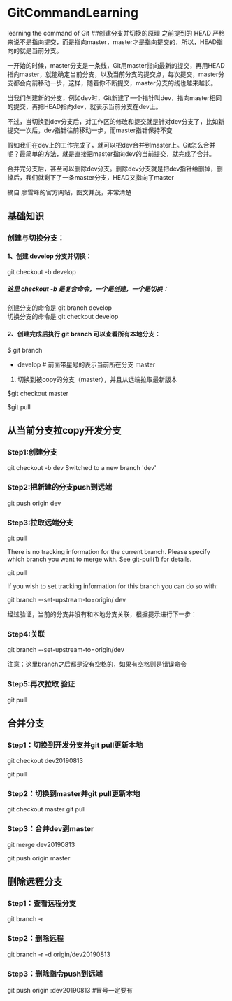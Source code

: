 # GitCommandLearning
learning the command of Git
##创建分支并切换的原理
之前提到的 HEAD 严格来说不是指向提交，而是指向master，master才是指向提交的，所以，HEAD指向的就是当前分支。

一开始的时候，master分支是一条线，Git用master指向最新的提交，再用HEAD指向master，就能确定当前分支，以及当前分支的提交点，每次提交，master分支都会向前移动一步，这样，随着你不断提交，master分支的线也越来越长。

当我们创建新的分支，例如dev时，Git新建了一个指针叫dev，指向master相同的提交，再把HEAD指向dev，就表示当前分支在dev上。

不过，当切换到dev分支后，对工作区的修改和提交就是针对dev分支了，比如新提交一次后，dev指针往前移动一步，而master指针保持不变

假如我们在dev上的工作完成了，就可以把dev合并到master上。Git怎么合并呢？最简单的方法，就是直接把master指向dev的当前提交，就完成了合并。

合并完分支后，甚至可以删除dev分支。删除dev分支就是把dev指针给删掉，删掉后，我们就剩下了一条master分支，HEAD又指向了master

摘自 廖雪峰的官方网站，图文并茂，非常清楚

## 基础知识
### 创建与切换分支：
#### 1、创建 develop 分支并切换：

git checkout -b develop
##### 这里 checkout -b 是复合命令，一个是创建，一个是切换：<br>
创建分支的命令是 git branch develop <br>
切换分支的命令是 git checkout develop <br>
#### 2、创建完成后执行 git branch 可以查看所有本地分支：

$ git branch
* develop # 前面带星号的表示当前所在分支
  master

1. 切换到被copy的分支（master），并且从远端拉取最新版本

$git checkout master

$git pull



## 从当前分支拉copy开发分支
### Step1:创建分支
git checkout -b dev
Switched to a new branch 'dev'



### Step2:把新建的分支push到远端 <br>
git push origin dev



### Step3:拉取远端分支 <br>
git pull

There is no tracking information for the current branch.
Please specify which branch you want to merge with.
See git-pull(1) for details.

git pull <remote> <branch>

If you wish to set tracking information for this branch you can do so with:

git branch --set-upstream-to=origin/<branch> dev

经过验证，当前的分支并没有和本地分支关联，根据提示进行下一步：


### Step4:关联

git branch --set-upstream-to=origin/dev

注意：这里branch之后都是没有空格的，如果有空格则是错误命令

### Step5:再次拉取 验证

git pull

## 合并分支
### Step1：切换到开发分支并git pull更新本地
git checkout dev20190813

git pull

### Step2：切换到master并git pull更新本地
git checkout master 
git pull

### Step3：合并dev到master
git merge dev20190813

git push origin master




## 删除远程分支
### Step1：查看远程分支
git branch -r
### Step2：删除远程
 git branch -r -d  origin/dev20190813
### Step3：删除指令push到远端
 git push origin :dev20190813   #冒号一定要有

